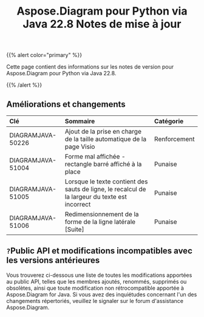 ﻿---
title: Aspose.Diagram pour Python via Java 22.8 Notes de mise à jour
type: docs
weight: 20
url: /fr/java/aspose-diagram-for-python-via-java-22-8-release-notes/
---
{{% alert color="primary" %}}

Cette page contient des informations sur les notes de version pour Aspose.Diagram pour Python via Java 22.8.

{{% /alert %}}
## **Améliorations et changements**  ##

|**Clé**|**Sommaire**|**Catégorie**|
|:- |:- |:- |
|DIAGRAMJAVA-50226|Ajout de la prise en charge de la taille automatique de la page Visio|Renforcement|
|DIAGRAMJAVA-51004|Forme mal affichée - rectangle barré affiché à la place|Punaise|
|DIAGRAMJAVA-51005|Lorsque le texte contient des sauts de ligne, le recalcul de la largeur du texte est incorrect|Punaise|
|DIAGRAMJAVA-51006|Redimensionnement de la forme de la ligne latérale [Suite]|Punaise|

## `?`**Public API et modifications incompatibles avec les versions antérieures**
Vous trouverez ci-dessous une liste de toutes les modifications apportées au public API, telles que les membres ajoutés, renommés, supprimés ou obsolètes, ainsi que toute modification non rétrocompatible apportée à Aspose.Diagram for Java. Si vous avez des inquiétudes concernant l'un des changements répertoriés, veuillez le signaler sur le forum d'assistance Aspose.Diagram.

